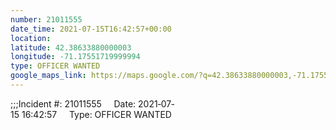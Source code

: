 ```yaml
---
number: 21011555
date_time: 2021-07-15T16:42:57+00:00
location: 
latitude: 42.38633880000003
longitude: -71.17551719999994
type: OFFICER WANTED
google_maps_link: https://maps.google.com/?q=42.38633880000003,-71.17551719999994
---
```


;;;Incident #: 21011555     Date: 2021‐07‐15 16:42:57     Type: OFFICER WANTED
